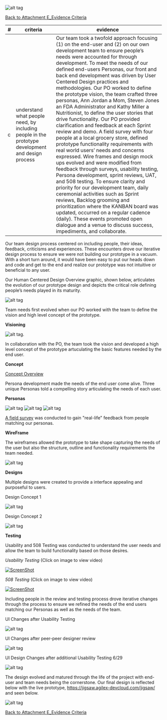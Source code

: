 ![alt tag](https://github.com/AccentureFed/18FRFQ-Response/raw/master/process-documentation/agile-process-photos/response-images/proposal-header.png)

[Back to Attachment E_Evidence Criteria](https://github.com/AccentureFed/18FRFQ-Response/blob/master/process-documentation/evidence/README.md)

|#|criteria|evidence|
|-------|---------------|------------------|
|c|understand what people need, by including people in the prototype development and design process |Our team took a twofold approach focusing (1) on the end-user and (2) on our own development team to ensure people’s needs were accounted for through development.  To meet the needs of our defined end-users Personas, our front and back end development was driven by User Centered Design practices and methodologies. Our PO worked to define the prototype vision, the team crafted three personas, Ann Jordan a Mom, Steven Jones an FDA Administrator and Kathy Miller a Nutritionist, to define the user stories that drive functionality. Our PO provided clarification and feedback at each Sprint review and demo.  A field survey with four people at a local grocery store, defined prototype functionality requirements with real world users’ needs and concerns expressed.  Wire frames and design mock ups evolved and were modified from feedback through surveys, usability testing, Persona development, sprint reviews, UAT, and 508 testing. To ensure clarity and priority for our development team, daily ceremonial activities such as Sprint reviews, Backlog grooming and prioritization where the KANBAN board was updated, occurred on a regular cadence (daily).  These events promoted open dialogue and a venue to discuss success, impediments, and collaborate. |

Our team design process centered on including people, their ideas, feedback, criticisms and experiences.  These encounters drove our iterative design process to ensure we were not building our prototype in a vacuum. With a short turn around, it would have been easy to put our heads down and code and get to the end and realize our prototype was not intuitive or beneficial to any user.

Our Human Centered Design Overview graphic, shown below, articulates the evolution of our prototype design and depicts the critical role defining people’s needs played in its maturity.

![alt tag](https://github.com/AccentureFed/18FRFQ-Response/blob/master/process-documentation/user-centric-design/design_evolution_images/UCD-Process-for-8F_2.jpg?raw=true)


Team needs first evolved when our PO worked with the team to define the vision and high level concept of the prototype.

**Visioning**

![alt tag](https://github.com/AccentureFed/18FRFQ-Response/blob/master/process-documentation/agile-process-photos/process-photos/brainstorm%20(added%206.23.2015).png?raw=true).

In collaboration with the PO, the team took the vision and developed a high level concept of the prototype artuculating the basic features needed by the end user.

**Concept**

<a href="https://github.com/AccentureFed/18FRFQ-Response/blob/master/process-documentation/user-centric-design/Concept%20%E2%80%93%20Develop%20a%20tool%20that%20will%20utilize%20the%20FDA.pdf" target="_blank">Concept Overview</a>

Persona development made the needs of the end user come alive.  Three unique Personas told a compelling story articulating the needs of each user.

**Personas** 

![alt tag](https://github.com/AccentureFed/18FRFQ-Response/blob/master/process-documentation/user-centric-design/design_evolution_images/Persona1.jpg?raw=true)
![alt tag](https://github.com/AccentureFed/18FRFQ-Response/blob/master/process-documentation/user-centric-design/design_evolution_images/Persona2.jpg?raw=true)
![alt tag](https://github.com/AccentureFed/18FRFQ-Response/blob/master/process-documentation/user-centric-design/design_evolution_images/Persona3.jpg?raw=true)

<a href="https://github.com/AccentureFed/18FRFQ-Response/blob/master/process-documentation/user-centric-design/User%20Survey/18F%20Survey.csv" target="_blank" >A field survey</a> was conducted to gain "real-life" feedback from people matching our personas.

**WireFrame**

The wireframes allowed the prototype to take shape capturing the needs of the user but also the structure, outline and functionality requirements the team needed. 

![alt tag](https://github.com/AccentureFed/18FRFQ-Response/blob/master/process-documentation/agile-process-photos/process-photos/wireframe%20%28added%206.23%29.png)

**Designs**

Multiple designs were created to provide a interface appealing and purposeful to users.

Design Concept 1

![alt tag](https://github.com/AccentureFed/18FRFQ-Response/blob/master/process-documentation/user-centric-design/design_evolution_images/Evo_3.jpg?raw=true)

Design Concept 2

![alt tag](https://github.com/AccentureFed/18FRFQ-Response/blob/master/process-documentation/user-centric-design/design_evolution_images/Evo_4.jpg?raw=true)

**Testing**

Usability and 508 Testing was conducted to understand the user needs and allow the team to build functionality based on those desires. 

*Usability Testing* (Click on image to view video)

<a href="https://vimeo.com/132240054" target="_blank">![ScreenShot](https://github.com/AccentureFed/18FRFQ-Response/blob/master/process-documentation/testing-screenshots/alison-usability.png?raw=true) </a> 
<br>

*508 Testing* (Click on image to view video)

<a href="https://vimeo.com/132240055" target="_blank">![ScreenShot](https://github.com/AccentureFed/18FRFQ-Response/blob/master/process-documentation/testing-screenshots/508-testing.png)</a><br>


Including people in the review and testing process drove iterative changes through the process to ensure we refined the needs of the end users matching our Personas as well as the needs of the team.

UI Changes after Usability Testing

![alt tag](https://github.com/AccentureFed/18FRFQ-Response/blob/master/process-documentation/user-centric-design/design_evolution_images/Evo_12.jpg?raw=true)

UI Changes after peer-peer designer review

![alt tag](https://github.com/AccentureFed/18FRFQ-Response/blob/master/process-documentation/user-centric-design/design_evolution_images/Evo_10.jpg?raw=true)

UI Design Changes after additional Usability Testing 6/29

![alt tag](https://github.com/AccentureFed/18FRFQ-Response/blob/master/process-documentation/user-centric-design/design_evolution_images/Evo_17.jpg?raw=true)

The design evolved and matured through the life of the project with end-user and team needs being the cornerstone. Our final design is reflected below with the live prototype, https://jigsaw.agilex-devcloud.com/jigsaw/ and seen below.

![alt tag](https://github.com/AccentureFed/18FRFQ-Response/blob/master/process-documentation/user-centric-design/design_evolution_images/Evo_16.jpg?raw=true)


[Back to Attachment E_Evidence Criteria](https://github.com/AccentureFed/18FRFQ-Response/blob/master/process-documentation/evidence/README.md)

